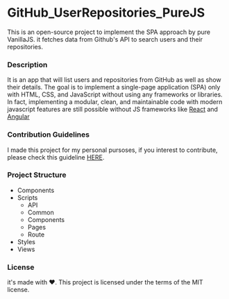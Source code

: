 # GitHub_UserRepositories_PureJS
This is an open-source project to implement the SPA approach by pure VanillaJS. it fetches data from Github's API to search users and their repositories.



### Description
It is an app that will list users and repositories from GitHub as well as show their details. The goal is to implement a single-page application (SPA) only with HTML, CSS, and JavaScript without using any frameworks or libraries. In fact, implementing a modular, clean, and maintainable code with modern javascript features are still possible without JS frameworks like [React](https://github.com/facebook/react) and [Angular](https://github.com/angular/angular)


### Contribution Guidelines
I made this project for my personal pursoses, if you interest to contribute, please check this guideline [HERE]().


### Project Structure

- Components
- Scripts
    - API
    - Common
    - Components
    - Pages
    - Route
- Styles
- Views


### License
it's made with ❤️.
This project is licensed under the terms of the MIT license.